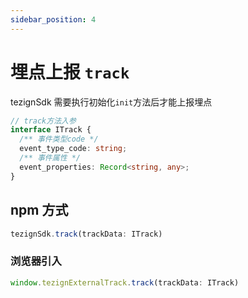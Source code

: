 ```yaml
---
sidebar_position: 4
---
```


# 埋点上报 `track`

tezignSdk 需要执行初始化`init`方法后才能上报埋点

```typescript
// track方法入参
interface ITrack {
  /** 事件类型code */
  event_type_code: string;
  /** 事件属性 */
  event_properties: Record<string, any>;
}
```

## npm 方式

```typescript
tezignSdk.track(trackData: ITrack)
```

### 浏览器引入

```typescript
window.tezignExternalTrack.track(trackData: ITrack)
```
